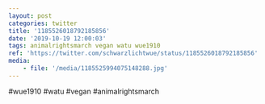 ```yaml
---
layout: post
categories: twitter
title: '1185526018792185856'
date: '2019-10-19 12:00:03'
tags: animalrightsmarch vegan watu wue1910
ref: 'https://twitter.com/schwarzlichtwue/status/1185526018792185856'
media:
    - file: '/media/1185525994075148288.jpg'
---
```

#wue1910 #watu #vegan #animalrightsmarch  